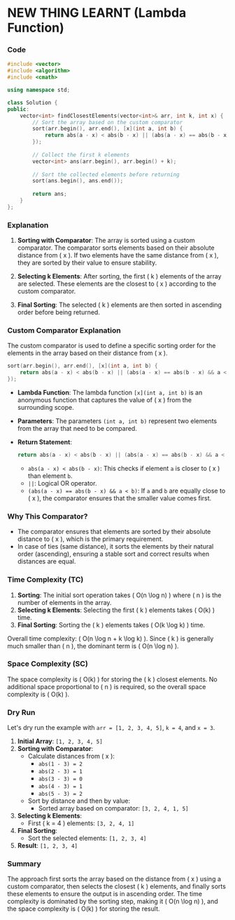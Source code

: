 # NEW THING LEARNT (Lambda Function)
### Code

```cpp
#include <vector>
#include <algorithm>
#include <cmath>

using namespace std;

class Solution {
public:
    vector<int> findClosestElements(vector<int>& arr, int k, int x) {
        // Sort the array based on the custom comparator
        sort(arr.begin(), arr.end(), [x](int a, int b) {
            return abs(a - x) < abs(b - x) || (abs(a - x) == abs(b - x) && a < b);
        });
        
        // Collect the first k elements
        vector<int> ans(arr.begin(), arr.begin() + k);
        
        // Sort the collected elements before returning
        sort(ans.begin(), ans.end());
        
        return ans;
    }
};
```




### Explanation

1. **Sorting with Comparator**: The array is sorted using a custom comparator. The comparator sorts elements based on their absolute distance from \( x \). If two elements have the same distance from \( x \), they are sorted by their value to ensure stability.

2. **Selecting k Elements**: After sorting, the first \( k \) elements of the array are selected. These elements are the closest to \( x \) according to the custom comparator.

3. **Final Sorting**: The selected \( k \) elements are then sorted in ascending order before being returned.

### Custom Comparator Explanation

The custom comparator is used to define a specific sorting order for the elements in the array based on their distance from \( x \).

```cpp
sort(arr.begin(), arr.end(), [x](int a, int b) {
    return abs(a - x) < abs(b - x) || (abs(a - x) == abs(b - x) && a < b);
});
```

- **Lambda Function**: The lambda function `[x](int a, int b)` is an anonymous function that captures the value of \( x \) from the surrounding scope.
- **Parameters**: The parameters `(int a, int b)` represent two elements from the array that need to be compared.
- **Return Statement**:
  ```cpp
  return abs(a - x) < abs(b - x) || (abs(a - x) == abs(b - x) && a < b);
  ```

  - `abs(a - x) < abs(b - x)`: This checks if element `a` is closer to \( x \) than element `b`.
  - `||`: Logical OR operator.
  - `(abs(a - x) == abs(b - x) && a < b)`: If `a` and `b` are equally close to \( x \), the comparator ensures that the smaller value comes first.

### Why This Comparator?

- The comparator ensures that elements are sorted by their absolute distance to \( x \), which is the primary requirement.
- In case of ties (same distance), it sorts the elements by their natural order (ascending), ensuring a stable sort and correct results when distances are equal.

### Time Complexity (TC)

1. **Sorting**: The initial sort operation takes \( O(n \log n) \) where \( n \) is the number of elements in the array.
2. **Selecting k Elements**: Selecting the first \( k \) elements takes \( O(k) \) time.
3. **Final Sorting**: Sorting the \( k \) elements takes \( O(k \log k) \) time.

Overall time complexity: \( O(n \log n + k \log k) \). Since \( k \) is generally much smaller than \( n \), the dominant term is \( O(n \log n) \).

### Space Complexity (SC)

The space complexity is \( O(k) \) for storing the \( k \) closest elements. No additional space proportional to \( n \) is required, so the overall space complexity is \( O(k) \).

### Dry Run

Let's dry run the example with `arr = [1, 2, 3, 4, 5]`, `k = 4`, and `x = 3`.

1. **Initial Array**: `[1, 2, 3, 4, 5]`
2. **Sorting with Comparator**:
   - Calculate distances from \( x \):
     - `abs(1 - 3) = 2`
     - `abs(2 - 3) = 1`
     - `abs(3 - 3) = 0`
     - `abs(4 - 3) = 1`
     - `abs(5 - 3) = 2`
   - Sort by distance and then by value:
     - Sorted array based on comparator: `[3, 2, 4, 1, 5]`
3. **Selecting k Elements**:
   - First \( k = 4 \) elements: `[3, 2, 4, 1]`
4. **Final Sorting**:
   - Sort the selected elements: `[1, 2, 3, 4]`
5. **Result**: `[1, 2, 3, 4]`


### Summary

The approach first sorts the array based on the distance from \( x \) using a custom comparator, then selects the closest \( k \) elements, and finally sorts these elements to ensure the output is in ascending order. The time complexity is dominated by the sorting step, making it \( O(n \log n) \), and the space complexity is \( O(k) \) for storing the result.

